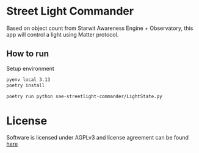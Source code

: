 # Street Light Commander

Based on object count from Starwit Awareness Engine + Observatory, this app will control a light using Matter protocol.

## How to run

Setup environment
```bash
pyenv local 3.13
poetry install
```

```bash
poetry run python sae-streetlight-commander/LightState.py
```

# License

Software is licensed under AGPLv3 and license agreement can be found [here](LICENSE)